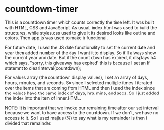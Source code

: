 ﻿# countdown-timer
This is a countdown timer which counts correctly the time left.
It was built with HTML, CSS and JavaScript. As usual, index.html was used to build the structures, while styles.css used to give it its desired looks like outline and colors. Then app.js was used to make it functional.

For future date, I used the JS date functionality to set the current date and year then added number of the day I want it to display. So it'll always show the current year and date. But if the count down has expired, it displays h4 which says, "sorry, this giveaway has expired' this is because I set an If statemnt to clearInterval(countdown);

For values array (the countdown display values), I set an array of days, hours, minutes, and seconds. So since I selected multiple itmes I iterated over the items that are coming from HTML and then I used the index since the values have the same index of days, hrs, mins, and secs. So I just added the index into the item of inner.HTML. 

NOTE: It is important that we invoke our remaining time after our set interval because we want to have access to the countdown. If we don't, we have no access to it. So I used majlus (%) to say what is my remainder is then i divided that remainder.
